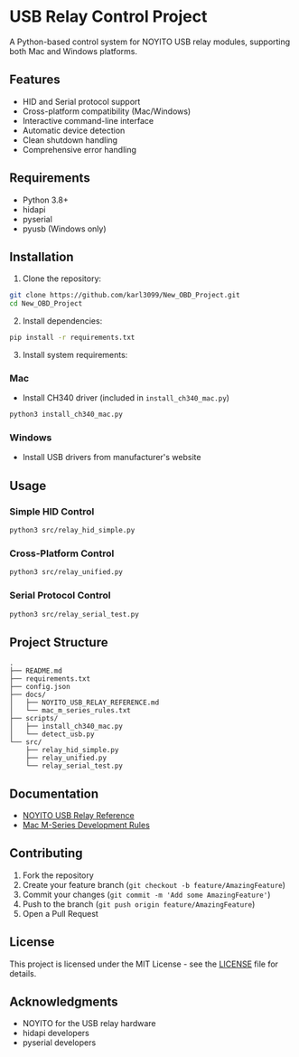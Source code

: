 # USB Relay Control Project

A Python-based control system for NOYITO USB relay modules, supporting both Mac and Windows platforms.

## Features

- HID and Serial protocol support
- Cross-platform compatibility (Mac/Windows)
- Interactive command-line interface
- Automatic device detection
- Clean shutdown handling
- Comprehensive error handling

## Requirements

- Python 3.8+
- hidapi
- pyserial
- pyusb (Windows only)

## Installation

1. Clone the repository:
```bash
git clone https://github.com/karl3099/New_OBD_Project.git
cd New_OBD_Project
```

2. Install dependencies:
```bash
pip install -r requirements.txt
```

3. Install system requirements:

### Mac
- Install CH340 driver (included in `install_ch340_mac.py`)
```bash
python3 install_ch340_mac.py
```

### Windows
- Install USB drivers from manufacturer's website

## Usage

### Simple HID Control
```bash
python3 src/relay_hid_simple.py
```

### Cross-Platform Control
```bash
python3 src/relay_unified.py
```

### Serial Protocol Control
```bash
python3 src/relay_serial_test.py
```

## Project Structure

```
.
├── README.md
├── requirements.txt
├── config.json
├── docs/
│   ├── NOYITO_USB_RELAY_REFERENCE.md
│   └── mac_m_series_rules.txt
├── scripts/
│   ├── install_ch340_mac.py
│   └── detect_usb.py
└── src/
    ├── relay_hid_simple.py
    ├── relay_unified.py
    └── relay_serial_test.py
```

## Documentation

- [NOYITO USB Relay Reference](docs/NOYITO_USB_RELAY_REFERENCE.md)
- [Mac M-Series Development Rules](docs/mac_m_series_rules.txt)

## Contributing

1. Fork the repository
2. Create your feature branch (`git checkout -b feature/AmazingFeature`)
3. Commit your changes (`git commit -m 'Add some AmazingFeature'`)
4. Push to the branch (`git push origin feature/AmazingFeature`)
5. Open a Pull Request

## License

This project is licensed under the MIT License - see the [LICENSE](LICENSE) file for details.

## Acknowledgments

- NOYITO for the USB relay hardware
- hidapi developers
- pyserial developers 
